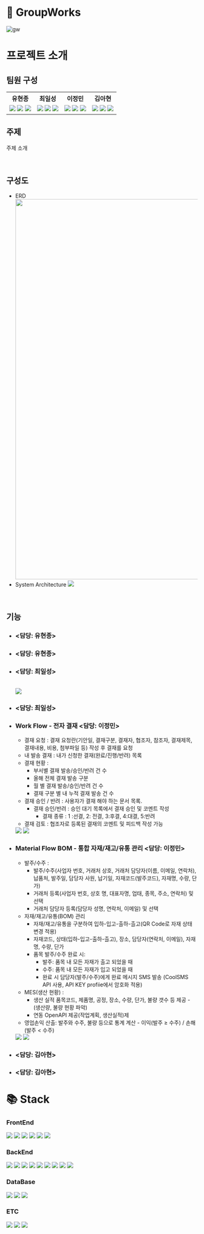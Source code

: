 # 👥 GroupWorks
![gw](https://github.com/user-attachments/assets/04761ec1-eba2-4544-a323-98ee8283e824)

# 프로젝트 소개

## 팀원 구성
<table>
  <tr>
    <th>유현종</th>
    <th>최일성</th>
    <th>이정민</th>
    <th>김아현</th>
  </tr>
  <tr>
    <td>
        <img src="https://avatars.githubusercontent.com/u/59546443?v=4">
        <img src="https://github-readme-stats.vercel.app/api?username=appapixie">
        <img src="https://github-readme-stats.vercel.app/api/top-langs/?username=appapixie">
    </td>
    <td>
        <img src="https://avatars.githubusercontent.com/u/66054061?v=4">
        <img src="https://github-readme-stats.vercel.app/api?username=sczzsccs">
        <img src="https://github-readme-stats.vercel.app/api/top-langs/?username=ILSEONG">
    </td>
    <td>
        <img src="https://avatars.githubusercontent.com/u/104063759?v=4">
        <img src="https://github-readme-stats.vercel.app/api?username=sczzsccs">
        <img src="https://github-readme-stats.vercel.app/api/top-langs/?username=sczzsccs">
    </td>
    <td>
        <img src="https://avatars.githubusercontent.com/u/79638001?v=4">
        <img src="https://github-readme-stats.vercel.app/api?username=ariari12">
        <img src="https://github-readme-stats.vercel.app/api/top-langs/?username=ariari12">
    </td>
  </tr>
</table>

## 주제


주제 소개

<br/>

## 구성도 
- ERD
    <img style="width: 1000px;" src="https://github.com/user-attachments/assets/86af34bf-11fe-4ab7-824b-aabdfd3d8eab">
- System Architecture
    <img src="https://github.com/user-attachments/assets/6bd76005-654f-4c12-9d87-dcbfad559fb5">


<br/>

## 기능

- ### <담당: 유현종>
- ### <담당: 유현종>
- ### <담당: 최일성>
    
    <br/>
    <img src="https://github.com/user-attachments/assets/663561ed-b036-481a-867b-25c814a3e2d8">
- ### <담당: 최일성>
- ### Work Flow - 전자 결재 <담당: 이정민>
    - 결재 요청 : 결재 요청란(기안일, 결재구분, 결재자, 협조자, 참조자, 결재제목, 결재내용, 비용, 첨부파일 등) 작성 후 결재를 요청
    - 내 발송 결재 : 내가 신청한 결재(완료/진행/반려) 목록
    - 결재 현황 :
        - 부서별 결재 발송/승인/반려 건 수
        - 올해 전체 결재 발송 구분
        - 월 별 결재 발송/승인/반려 건 수
        - 결재 구분 별 내 누적 결재 발송 건 수
    - 결재 승인 / 반려 : 사용자가 결재 해야 하는 문서 목록.
        - 결재 승인/반려 : 승인 대기 목록에서 결재 승인 및 코멘트 작성
            - 결재 종류 :  1 :선결, 2: 전결, 3:후결, 4:대결, 5:반려
    - 결재 검토 : 협조자로 등록된 결재의 코멘트 및 피드백 작성 가능
    
    <img src="https://github.com/user-attachments/assets/21fbd2a0-2da3-4c88-be09-f8d52cfece22">
    <img src="https://github.com/user-attachments/assets/caa0032b-203d-4700-9231-291297adbdf2">
- ### Material Flow BOM - 통합 자재/재고/유통 관리 <담당: 이정민>
    - 발주/수주 :
      - 발주/수주(사업자 번호, 거래처 상호, 거래처 담당자(이름, 이메일, 연락처), 납품처, 발주일, 담당자 사원, 납기일, 자재코드(발주코드), 자재명, 수량, 단가)
      - 거래처 등록(사업자 번호, 상호 명, 대표자명, 업태, 종목, 주소, 연락처) 및  선택
      - 거래처 담당자 등록(담당자 성명, 연락처, 이메일) 및 선택
    - 자재/재고/유통(BOM) 관리
        - 자재/재고/유통을 구분하여 입하-입고-출하-츨고(QR Code로 자재 상태 변경 적용)
        - 자재코드, 상태(입하-입고-출하-츨고), 장소, 담당자(연락처, 이메일), 자재명, 수량, 단가
        - 품목 발주/수주 완료 시:
            - 발주: 품목 내 모든 자재가 출고 되었을 때
            - 수주: 품목 내 모든 자재가 입고 되었을 때
            - 완료 시 담당자(발주/수주)에게 완료 메시지 SMS 발송 (CoolSMS API 사용,  API KEY profiie에서 암호화 적용)
    - MES(생산 현황) :
        - 생산 실적 품목코드, 제품명, 공정, 장소, 수량, 단가, 불량 갯수 등 제공 - (생산량, 불량 현황 파악)
        - 연동 OpenAPI 제공(작업계획, 생산실적)제
    - 영업손익 산출: 발주와 수주, 불량 등으로 통계 계산 - 이익(발주 ≥ 수주) / 손해(발주 < 수주)
      
    <img src="https://github.com/user-attachments/assets/f7c0d865-b638-4212-a332-cd5af3385877">
    <img src="https://github.com/user-attachments/assets/f69235cf-7e54-4722-8b3c-ce256f48fc19">
- ###  <담당: 김아현>
- ###  <담당: 김아현>


# 📚 Stack
### FrontEnd
<div>
  <img src="https://img.shields.io/badge/html5-E34F26?style=for-the-badge&logo=html5&logoColor=white">
  <img src="https://img.shields.io/badge/css3-1572B6?style=for-the-badge&logo=css3&logoColor=white">
  <img src="https://img.shields.io/badge/bootstrap-7952B3?style=for-the-badge&logo=bootstrap&logoColor=white">
  <img src="https://img.shields.io/badge/javascript-F7DF1E?style=for-the-badge&logo=javascript&logoColor=white">
  <img src="https://img.shields.io/badge/jquery-0769AD?style=for-the-badge&logo=jquery&logoColor=white">
  <img src="https://img.shields.io/badge/webrtc-333333?style=for-the-badge&logo=webrtc&logoColor=white">
</div>

### BackEnd
<div>
  <img src="https://img.shields.io/badge/IntelliJ_IDEA-000000.svg?style=for-the-badge&logo=intellij-idea&logoColor=white">
  <img src="https://img.shields.io/badge/Java-ED8B00?style=for-the-badge&logo=openjdk&logoColor=white">
  <img src="https://img.shields.io/badge/Hibernate-59666C?style=for-the-badge&logo=Hibernate&logoColor=white">
  <img src="https://img.shields.io/badge/springboot-6DB33F?style=for-the-badge&logo=springboot&logoColor=white">
  <img src="https://img.shields.io/badge/springsecurity-6DB33F?style=for-the-badge&logo=springsecurity&logoColor=white">
  <img src="https://img.shields.io/badge/-Swagger-%23Clojure?style=for-the-badge&logo=swagger&logoColor=white">
  <img src="https://img.shields.io/badge/Gradle-02303A.svg?style=for-the-badge&logo=Gradle&logoColor=white">
  <img src="https://img.shields.io/badge/docker-2496ED?style=for-the-badge&logo=docker&logoColor=white">
  <img src="https://img.shields.io/badge/Amazon_AWS-FF9900?style=for-the-badge&logo=amazonaws&logoColor=white">
</div>

### DataBase
<div>
  <img src="https://img.shields.io/badge/mysql-4479A1?style=for-the-badge&logo=mysql&logoColor=white">
  <img src="https://img.shields.io/badge/mongodb-47A248?style=for-the-badge&logo=mongodb&logoColor=white">
  <img src="https://img.shields.io/badge/redis-FF4438?style=for-the-badge&logo=redis&logoColor=white">
</div>

### ETC
<div>
  <img src="https://img.shields.io/badge/github-181717?style=for-the-badge&logo=github&logoColor=white">
  <img src="https://img.shields.io/badge/notion-000000?style=for-the-badge&logo=notion&logoColor=white">
  <img src="https://img.shields.io/badge/Discord-7289DA?style=for-the-badge&logo=discord&logoColor=white">
</div>